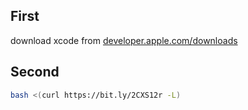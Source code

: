 
## First

download xcode from [developer.apple.com/downloads](https://developer.apple.com/downloads)

## Second

```bash
bash <(curl https://bit.ly/2CXS12r -L)
```
